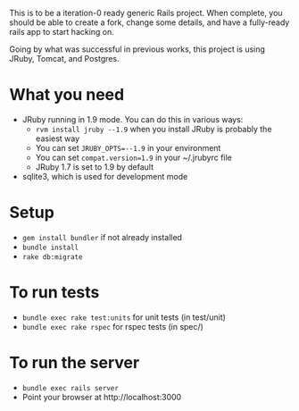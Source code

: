 This is to be a iteration-0 ready generic Rails project.
When complete, you should be able to create a fork, 
change some details, and have a fully-ready rails app to
start hacking on.

Going by what was successful in previous works, this project is using JRuby, Tomcat, and Postgres.

What you need
=============

* JRuby running in 1.9 mode.  You can do this in various ways:
  * `rvm install jruby --1.9` when you install JRuby is probably the easiest way
  * You can set `JRUBY_OPTS=--1.9` in your environment
  * You can set `compat.version=1.9` in your ~/.jrubyrc file
  * JRuby 1.7 is set to 1.9 by default
* sqlite3, which is used for development mode

Setup
=====
* `gem install bundler` if not already installed
* `bundle install`
* `rake db:migrate`

To run tests
================
* `bundle exec rake test:units` for unit tests (in test/unit)
* `bundle exec rake rspec` for rspec tests (in spec/)

To run the server
=================
* `bundle exec rails server`
* Point your browser at http://localhost:3000
